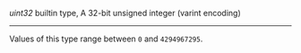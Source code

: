 *uint32* builtin type, A 32-bit unsigned integer (varint encoding)

---
Values of this type range between `0` and `4294967295`.


